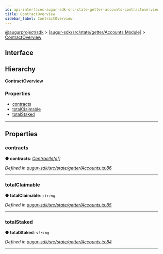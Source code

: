 ```yaml
---
id: api-interfaces-augur-sdk-src-state-getter-accounts-contractoverview
title: ContractOverview
sidebar_label: ContractOverview
---
```


[@augurproject/sdk](api-readme.md) > [[augur-sdk/src/state/getter/Accounts Module]](api-modules-augur-sdk-src-state-getter-accounts-module.md) > [ContractOverview](api-interfaces-augur-sdk-src-state-getter-accounts-contractoverview.md)

## Interface

## Hierarchy

**ContractOverview**

### Properties

* [contracts](api-interfaces-augur-sdk-src-state-getter-accounts-contractoverview.md#contracts)
* [totalClaimable](api-interfaces-augur-sdk-src-state-getter-accounts-contractoverview.md#totalclaimable)
* [totalStaked](api-interfaces-augur-sdk-src-state-getter-accounts-contractoverview.md#totalstaked)

---

## Properties

<a id="contracts"></a>

###  contracts

**● contracts**: *[ContractInfo](api-interfaces-augur-sdk-src-state-getter-accounts-contractinfo.md)[]*

*Defined in [augur-sdk/src/state/getter/Accounts.ts:86](https://github.com/AugurProject/augur/blob/0787bf1a23/packages/augur-sdk/src/state/getter/Accounts.ts#L86)*

___
<a id="totalclaimable"></a>

###  totalClaimable

**● totalClaimable**: *`string`*

*Defined in [augur-sdk/src/state/getter/Accounts.ts:85](https://github.com/AugurProject/augur/blob/0787bf1a23/packages/augur-sdk/src/state/getter/Accounts.ts#L85)*

___
<a id="totalstaked"></a>

###  totalStaked

**● totalStaked**: *`string`*

*Defined in [augur-sdk/src/state/getter/Accounts.ts:84](https://github.com/AugurProject/augur/blob/0787bf1a23/packages/augur-sdk/src/state/getter/Accounts.ts#L84)*

___

